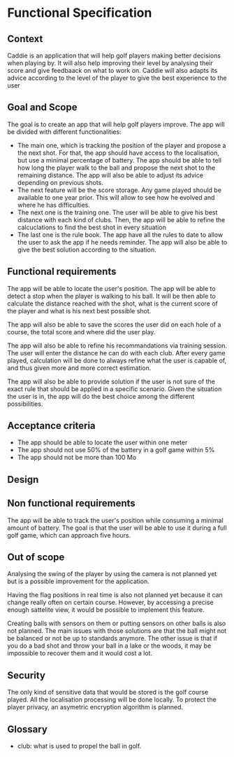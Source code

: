 # Functional Specification

## Context

Caddie is an application that will help golf players making better decisions when playing by. It will also help improving their level by analysing their score and give feedbaack on what to work on. Caddie will also adapts its advice according to the level of the player to give the best experience to the user

## Goal and Scope

The goal is to create an app that will help golf players improve. The app will be divided with different functionalities:

- The main one, which is tracking the position of the player and propose a the next shot. For that, the app should have access to the localisation, but use a minimal percentage of battery. The app should be able to tell how long the player walk to the ball and propose the next shot to the remaining distance. The app will also be able to adjust its advice depending on previous shots.
- The next feature will be the score storage. Any game played should be available to one year prior. This will allow to see how he evolved and where he has difficulties.
- The next one is the training one. The user will be able to give his best distance with each kind of clubs. Then, the app will be able to refine the calcuclations to find the best shot in every situation
- The last one is the rule book. The app have all the rules to date to allow the user to ask the app if he needs reminder. The app will also be able to give the best solution according to the situation.

## Functional requirements

The app will be able to locate the user's position. The app will be able to detect a stop when the player is walking to his ball. It will be then able to calculate the distance reached with the shot, what is the current score of the player and what is his next best possible shot.

The app will also be able to save the scores the user did on each hole of a course, the total score and where did the user play.

The app will also be able to refine his recommandations via training session. The user will enter the distance he can do with each club. After every game played, calculation will be done to always refine what the user is capable of, and thus given more and more correct estimation.

The app will also be able to provide solution if the user is not sure of the exact rule that should be applied in a specific scenario. Given the situation the user is in, the app will do the best choice among the different possibilities.

## Acceptance criteria

- The app should be able to locate the user within one meter
- The app should not use 50% of the battery in a golf game within 5%
- The app should not be more than 100 Mo

## Design

## Non functional requirements

The app will be able to track the user's position while consuming a minimal amount of battery. The goal is that the user will be able to use it during a full golf game, which can approach five hours.

## Out of scope

Analysing the swing of the player by using the camera is not planned yet but is a possible improvement for the application.

Having the flag positions in real time is also not planned yet because it can change really often on certain course. However, by accessing a precise enough sattelite view, it would be possible to implement this feature.

Creating balls with sensors on them or putting sensors on other balls is also not planned. The main issues with those solutions are that the ball might not be balanced or not be up to standards anymore. The other issue is that if you do a bad shot and throw your ball in a lake or the woods, it may be impossible to recover them and it would cost a lot.

## Security

The only kind of sensitive data that would be stored is the golf course played. All the localisation processing will be done locally. To protect the player privacy, an asymetric encryption algorithm is planned.

## Glossary

- club: what is used to propel the ball in golf.
